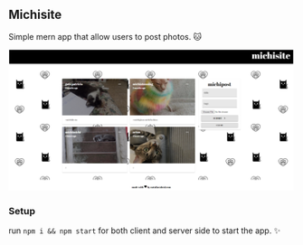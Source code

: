 ## Michisite

Simple mern app that allow users to post photos. :cat:


![Screenshot](michisite.png)



### Setup

run `npm i && npm start` for both client and server side to start the app. :sparkles:
